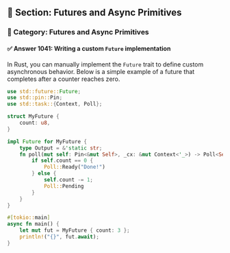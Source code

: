 ## 📘 Section: Futures and Async Primitives  
### 🔹 Category: Futures and Async Primitives  
#### ✅ Answer 1041: Writing a custom `Future` implementation

In Rust, you can manually implement the `Future` trait to define custom asynchronous behavior. Below is a simple example of a future that completes after a counter reaches zero.

```rust
use std::future::Future;
use std::pin::Pin;
use std::task::{Context, Poll};

struct MyFuture {
    count: u8,
}

impl Future for MyFuture {
    type Output = &'static str;
    fn poll(mut self: Pin<&mut Self>, _cx: &mut Context<'_>) -> Poll<Self::Output> {
        if self.count == 0 {
            Poll::Ready("Done!")
        } else {
            self.count -= 1;
            Poll::Pending
        }
    }
}

#[tokio::main]
async fn main() {
    let mut fut = MyFuture { count: 3 };
    println!("{}", fut.await);
}
```
